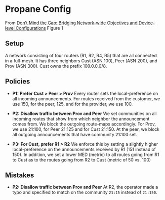# Propane Config

From [Don’t Mind the Gap: Bridging Network-wide Objectives and Device-level Configurations](https://ratul.org/papers/sigcomm2016-propane.pdf) Figure 1

## Setup

A network consisting of four routers (R1, R2, R4, R5) that are all
connected in a full-mesh. It has three neighbors Cust (ASN 100), Peer
(ASN 200), and Prov (ASN 300). Cust owns the prefix 100.0.0.0/8.

## Policies

* __P1: Prefer Cust > Peer > Prov__
  Every router sets the local-preference on all incoming announcements.
  For routes received from the customer, we use 150, for the peer, 125,
  and for the provider, we use 100.

* __P2: Disallow traffic between Prov and Peer__
  We set communities on all incoming routes that show from which
  neighbor the announcement comes from. We block the outgoing route-maps
  accordingly. For Prov, we use 21:100, for Peer 21:125 and for Cust
  21:150. At the peer, we block all outgoing announcements that have
  community 21:100 set.

* __P3: For Cust, prefer R1 > R2__
  We enforce this by setting a slightly higher local-preference on the
  announcements received by R1 (151 instead of 150). In addition, we
  set a lower MED (metric) to all routes going from R1 to Cust as to the
  routes going from R2 to Cust (metric of 50 vs. 100)

## Mistakes

* __P2: Disallow traffic between Prov and Peer__
  At R2, the operator made a typo and specified to match on the
  community `21:15` instead of `21:150`.